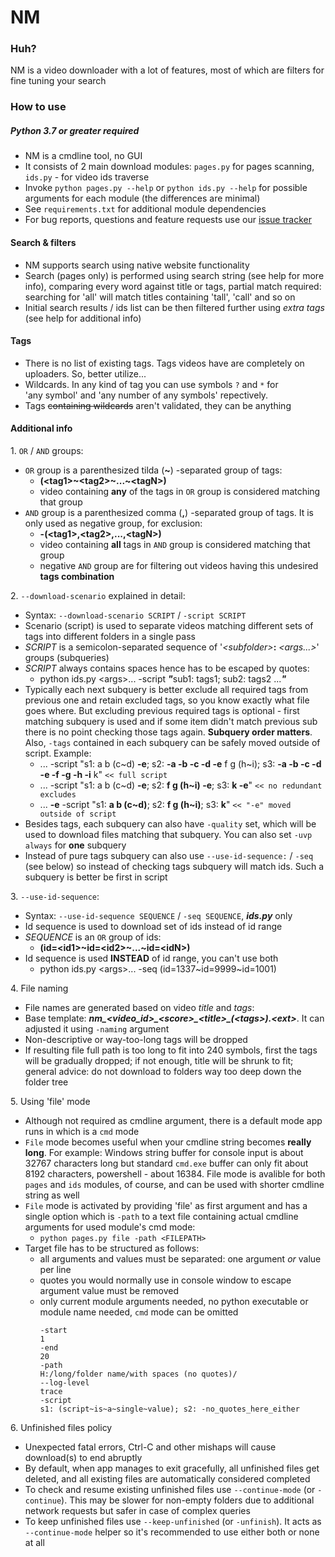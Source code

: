 # NM

### Huh?
NM is a video downloader with a lot of features, most of which are filters for fine tuning your search

### How to use
##### Python 3.7 or greater required
- NM is a cmdline tool, no GUI
- It consists of 2 main download modules: `pages.py` for pages scanning, `ids.py` - for video ids traverse
- Invoke `python pages.py --help` or `python ids.py --help` for possible arguments for each module (the differences are minimal)
- See `requirements.txt` for additional module dependencies
- For bug reports, questions and feature requests use our [issue tracker](https://github.com/trickerer01/NM/issues)

#### Search & filters
- NM supports search using native website functionality
- Search (pages only) is performed using search string (see help for more info), comparing every word against title or tags, partial match required: searching for 'all' will match titles containing 'tall', 'call' and so on
- Initial search results / ids list can be then filtered further using *extra tags* (see help for additional info)

#### Tags
- There is no list of existing tags. Tags videos have are completely on uploaders. So, better utilize...
- Wildcards. In any kind of tag you can use symbols `?` and `*` for 'any symbol' and 'any number of any symbols' repectively.
- Tags ~~containing wildcards~~ aren't validated, they can be anything

#### Additional info
1. `OR` / `AND` groups:
  - `OR` group is a parenthesized tilda (**\~**) -separated group of tags:
    - **(\<tag1>\~\<tag2>\~...\~\<tagN>)**
    - video containing **any** of the tags in `OR` group is considered matching that group
  - `AND` group is a parenthesized comma (**,**) -separated group of tags. It is only used as negative group, for exclusion:
    - **-(\<tag1>,\<tag2>,...,\<tagN>)**
    - video containing **all** tags in `AND` group is considered matching that group
    - negative `AND` group are for filtering out videos having this undesired **tags combination**

2. `--download-scenario` explained in detail:
   - Syntax: `--download-scenario SCRIPT` / `-script SCRIPT`
   - Scenario (script) is used to separate videos matching different sets of tags into different folders in a single pass
   - *SCRIPT* is a semicolon-separated sequence of '*\<subfolder>*<NOTHING>**:** *\<args...>*' groups (subqueries)
   - *SCRIPT* always contains spaces hence has to be escaped by quotes:
     - python ids.py \<args>... -script ***"***<NOTHING>sub1: tags1; sub2: tags2 ...***"***
   - Typically each next subquery is better exclude all required tags from previous one and retain excluded tags, so you know exactly what file goes where. But excluding previous required tags is optional - first matching subquery is used and if some item didn't match previous sub there is no point checking those tags again. **Subquery order matters**. Also, `-tags` contained in each subquery can be safely moved outside of script. Example:
     - ... -script "s1: a b (c\~d) **-e**; s2: **-a -b -c -d -e** f g (h\~i); s3: **-a -b -c -d -e -f -g -h -i** k" `<< full script`
     - ... -script "s1: a b (c\~d) **-e**; s2: **f g (h\~i) -e**; s3: **k -e**" `<< no redundant excludes`
     - ... **-e** -script "s1: **a b (c\~d)**; s2: **f g (h\~i)**; s3: **k**" `<< "-e" moved outside of script`
   - Besides tags, each subquery can also have `-quality` set, which will be used to download files matching that subquery. You can also set `-uvp always` for **one** subquery
   - Instead of pure tags subquery can also use `--use-id-sequence:` / `-seq` (see below) so instead of checking tags subquery will match ids. Such a subquery is better be first in script

3. `--use-id-sequence`:
  - Syntax: `--use-id-sequence SEQUENCE` / `-seq SEQUENCE`, ***ids.py*** only
  - Id sequence is used to download set of ids instead of id range
  - *SEQUENCE* is an `OR` group of ids:
    - **(id=\<id1>\~id=\<id2>\~...\~id=\<idN>)**
  - Id sequence is used **INSTEAD** of id range, you can't use both
    - python ids.py \<args>... -seq (id=1337\~id=9999\~id=1001)

4. File naming
  - File names are generated based on video *title* and *tags*:
  - Base template: ***nm\_\<video_id>\_\<score>\_\<title>\_(\<tags>).\<ext>***. It can adjusted it using `-naming` argument
  - Non-descriptive or way-too-long tags will be dropped
  - If resulting file full path is too long to fit into 240 symbols, first the tags will be gradually dropped; if not enough, title will be shrunk to fit; general advice: do not download to folders way too deep down the folder tree

5. Using 'file' mode
  - Although not required as cmdline argument, there is a default mode app runs in which is a `cmd` mode
  - `File` mode becomes useful when your cmdline string becomes **really long**. For example: Windows string buffer for console input is about 32767 characters long but standard `cmd.exe` buffer can only fit about 8192 characters, powershell - about 16384. File mode is avalible for both `pages` and `ids` modules, of course, and can be used with shorter cmdline string as well
  - `File` mode is activated by providing 'file' as first argument and has a single option which is `-path` to a text file containing actual cmdline arguments for used module's cmd mode:
    - `python pages.py file -path <FILEPATH>`
  - Target file has to be structured as follows:
    - all arguments and values must be separated: one argument *or* value per line
    - quotes you would normally use in console window to escape argument value must be removed
    - only current module arguments needed, no python executable or module name needed, `cmd` mode can be omitted
      ```
      -start
      1
      -end
      20
      -path
      H:/long/folder name/with spaces (no quotes)/
      --log-level
      trace
      -script
      s1: (script~is~a~single~value); s2: -no_quotes_here_either
      ```

6. Unfinished files policy
  - Unexpected fatal errors, Ctrl-C and other mishaps will cause download(s) to end abruptly
  - By default, when app manages to exit gracefully, all unfinished files get deleted, and all existing files are automatically considered completed
  - To check and resume existing unfinished files use `--continue-mode` (or `-continue`). This may be slower for non-empty folders due to additional network requests but safer in case of complex queries
  - To keep unfinished files use `--keep-unfinished` (or `-unfinish`). It acts as `--continue-mode` helper so it's recommended to use either both or none at all
